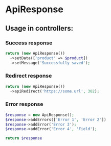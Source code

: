 # ApiResponse
## Usage in controllers:
### Success response
```php
return (new ApiResponse())
  ->setData(['product' => $product])
  ->setMessage('Successfully saved');
```

### Redirect response
```php
return (new ApiResponse())
  ->apiRedirect('https://some.url', 302);
```

### Error response
```php
$response = new ApiResponse();
$response->addErrors(['Error 1', 'Error 2'])
$response->addError('Error 3');
$response->addError('Error 4', 'Field');

return $response
```
